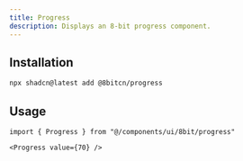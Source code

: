 ```yaml
---
title: Progress
description: Displays an 8-bit progress component.
---
```


## Installation

```bash
npx shadcn@latest add @8bitcn/progress
```

## Usage

```tsx showLineNumbers
import { Progress } from "@/components/ui/8bit/progress"
```

```tsx showLineNumbers
<Progress value={70} />
```
